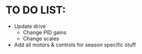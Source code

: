 # TO DO LIST:
* Update drive
  * Change PID gains
  * Change scales
* Add all motors & controls for season specific stuff
